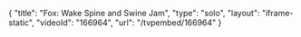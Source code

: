 {
    "title": "Fox: Wake Spine and Swine Jam",
    "type": "solo",
    "layout": "iframe-static",
    "videoId": "166964",
    "url": "\/tvpembed\/166964"
}